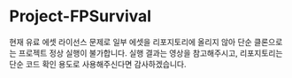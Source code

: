 # Project-FPSurvival
현재 유료 에셋 라이선스 문제로 일부 에셋을 리포지토리에 올리지 않아 단순 클론으로는 프로젝트 정상 실행이 불가합니다.
실행 결과는 영상을 참고해주시고, 리포지토리는 단순 코드 확인 용도로 사용해주신다면 감사하겠습니다.

